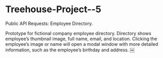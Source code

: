 # Treehouse-Project--5



Public API Requests: Employee Directory.

Prototype for fictional company employee directory.  Directory shows employee’s thumbnail image, full name, email, and location. Clicking the employee’s image or name will open a modal window with more detailed information, such as the employee’s birthday and address.
￼

